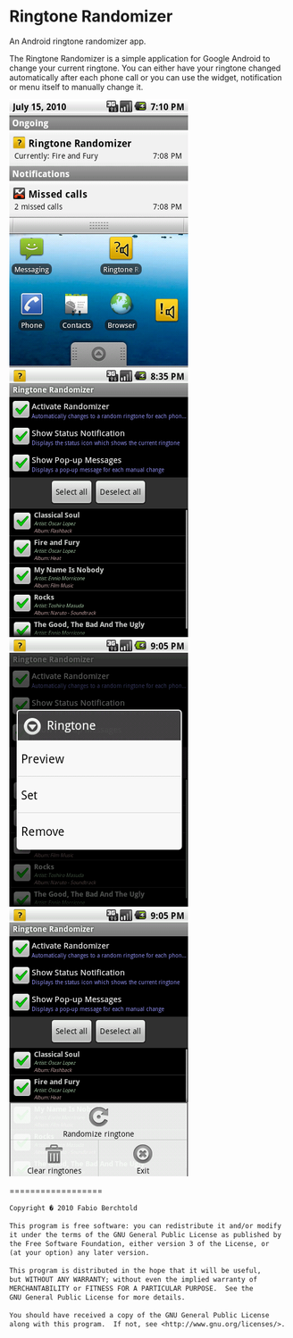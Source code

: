 Ringtone Randomizer
==================

An Android ringtone randomizer app.

The Ringtone Randomizer is a simple application for Google Android to change your current ringtone.
You can either have your ringtone changed automatically after each phone call or you can use the widget, notification or menu itself to manually change it.


![Screenshot 1](android/device01.png)
![Screenshot 2](android/device02.png)
![Screenshot 3](android/device03.png)
![Screenshot 4](android/device04.png)


==================

    
    Copyright � 2010 Fabio Berchtold
    
    This program is free software: you can redistribute it and/or modify
    it under the terms of the GNU General Public License as published by
    the Free Software Foundation, either version 3 of the License, or
    (at your option) any later version.

    This program is distributed in the hope that it will be useful,
    but WITHOUT ANY WARRANTY; without even the implied warranty of
    MERCHANTABILITY or FITNESS FOR A PARTICULAR PURPOSE.  See the
    GNU General Public License for more details.

    You should have received a copy of the GNU General Public License
    along with this program.  If not, see <http://www.gnu.org/licenses/>.
